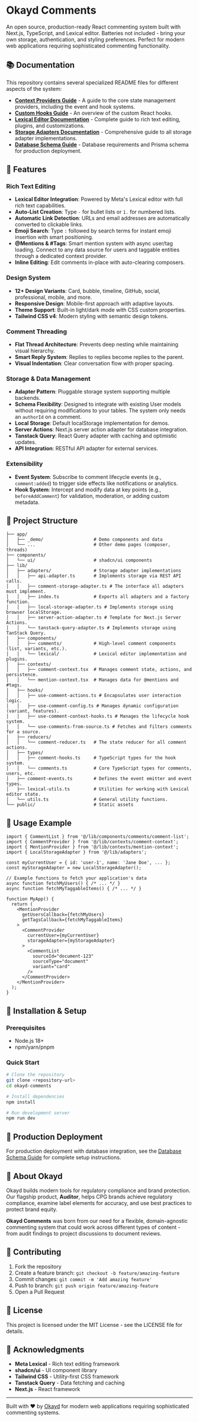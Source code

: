 # Okayd Comments

An open source, production-ready React commenting system built with Next.js, TypeScript, and Lexical editor. Batteries not included - bring your own storage, authentication, and styling preferences. Perfect for modern web applications requiring sophisticated commenting functionality.

## 📚 Documentation

This repository contains several specialized README files for different aspects of the system:

- **[Context Providers Guide](lib/contexts/README.md)** - A guide to the core state management providers, including the event and hook systems.
- **[Custom Hooks Guide](lib/hooks/README.md)** - An overview of the custom React hooks.
- **[Lexical Editor Documentation](lib/components/lexical/README.md)** - Complete guide to rich text editing, plugins, and customizations.
- **[Storage Adapters Documentation](lib/adapters/README.md)** - Comprehensive guide to all storage adapter implementations.
- **[Database Schema Guide](README-SCHEMA.md)** - Database requirements and Prisma schema for production deployment.

## 🚀 Features

### Rich Text Editing

- **Lexical Editor Integration**: Powered by Meta's Lexical editor with full rich text capabilities.
- **Auto-List Creation**: Type `-` for bullet lists or `1.` for numbered lists.
- **Automatic Link Detection**: URLs and email addresses are automatically converted to clickable links.
- **Emoji Search**: Type `:` followed by search terms for instant emoji insertion with smart positioning.
- **@Mentions & #Tags**: Smart mention system with async user/tag loading. Connect to any data source for users and taggable entities through a dedicated context provider.
- **Inline Editing**: Edit comments in-place with auto-clearing composers.

### Design System

- **12+ Design Variants**: Card, bubble, timeline, GitHub, social, professional, mobile, and more.
- **Responsive Design**: Mobile-first approach with adaptive layouts.
- **Theme Support**: Built-in light/dark mode with CSS custom properties.
- **Tailwind CSS v4**: Modern styling with semantic design tokens.

### Comment Threading

- **Flat Thread Architecture**: Prevents deep nesting while maintaining visual hierarchy.
- **Smart Reply System**: Replies to replies become replies to the parent.
- **Visual Indentation**: Clear conversation flow with proper spacing.

### Storage & Data Management

- **Adapter Pattern**: Pluggable storage system supporting multiple backends.
- **Schema Flexibility**: Designed to integrate with existing User models without requiring modifications to your tables. The system only needs an `authorId` on a comment.
- **Local Storage**: Default localStorage implementation for demos.
- **Server Actions**: Next.js server action adapter for database integration.
- **Tanstack Query**: React Query adapter with caching and optimistic updates.
- **API Integration**: RESTful API adapter for external services.

### Extensibility
- **Event System**: Subscribe to comment lifecycle events (e.g., `comment:added`) to trigger side effects like notifications or analytics.
- **Hook System**: Intercept and modify data at key points (e.g., `beforeAddComment`) for validation, moderation, or adding custom metadata.

## 📁 Project Structure

```plaintext
├── app/
│   ├── _demo/                   # Demo components and data
│   └── ...                      # Other demo pages (composer, threads)
├── components/
│   └── ui/                      # shadcn/ui components
├── lib/
│   ├── adapters/                # Storage adapter implementations
│   │   ├── api-adapter.ts       # Implements storage via REST API calls.
│   │   ├── comment-storage-adapter.ts # The interface all adapters must implement.
│   │   ├── index.ts             # Exports all adapters and a factory function.
│   │   ├── local-storage-adapter.ts # Implements storage using browser localStorage.
│   │   ├── server-action-adapter.ts # Template for Next.js Server Actions.
│   │   └── tanstack-query-adapter.ts # Implements storage using TanStack Query.
│   ├── components/
│   │   ├── comments/            # High-level comment components (list, variants, etc.).
│   │   └── lexical/             # Lexical editor implementation and plugins.
│   ├── contexts/
│   │   ├── comment-context.tsx  # Manages comment state, actions, and persistence.
│   │   └── mention-context.tsx  # Manages data for @mentions and #tags.
│   ├── hooks/
│   │   ├── use-comment-actions.ts # Encapsulates user interaction logic.
│   │   ├── use-comment-config.ts # Manages dynamic configuration (variant, features).
│   │   ├── use-comment-context-hooks.ts # Manages the lifecycle hook system.
│   │   └── use-comments-from-source.ts # Fetches and filters comments for a source.
│   ├── reducers/
│   │   └── comment-reducer.ts   # The state reducer for all comment actions.
│   ├── types/
│   │   ├── comment-hooks.ts     # TypeScript types for the hook system.
│   │   └── comments.ts          # Core TypeScript types for comments, users, etc.
│   ├── comment-events.ts        # Defines the event emitter and event types.
│   ├── lexical-utils.ts         # Utilities for working with Lexical editor state.
│   └── utils.ts                 # General utility functions.
└── public/                      # Static assets
```

## 🎯 Usage Example

```tsx
import { CommentList } from '@/lib/components/comments/comment-list';
import { CommentProvider } from '@/lib/contexts/comment-context';
import { MentionProvider } from '@/lib/contexts/mention-context';
import { LocalStorageAdapter } from '@/lib/adapters';

const myCurrentUser = { id: 'user-1', name: 'Jane Doe', ... };
const myStorageAdapter = new LocalStorageAdapter();

// Example functions to fetch your application's data
async function fetchMyUsers() { /* ... */ }
async function fetchMyTaggableItems() { /* ... */ }

function MyApp() {
  return (
    <MentionProvider
      getUsersCallback={fetchMyUsers}
      getTagsCallback={fetchMyTaggableItems}
    >
      <CommentProvider
        currentUser={myCurrentUser}
        storageAdapter={myStorageAdapter}
      >
        <CommentList
          sourceId="document-123"
          sourceType="document"
          variant="card"
        />
      </CommentProvider>
    </MentionProvider>
  );
}
```

## 🔧 Installation & Setup

### Prerequisites

- Node.js 18+
- npm/yarn/pnpm

### Quick Start

````bash
# Clone the repository
git clone <repository-url>
cd okayd-comments

# Install dependencies
npm install

# Run development server
npm run dev
````

## 🚀 Production Deployment

For production deployment with database integration, see the [Database Schema Guide](README-SCHEMA.md) for complete setup instructions.

## 🏢 About Okayd

Okayd builds modern tools for regulatory compliance and brand protection. Our flagship product, **Auditor**, helps CPG brands achieve regulatory compliance, examine label elements for accuracy, and use best practices to protect brand equity.

**Okayd Comments** was born from our need for a flexible, domain-agnostic commenting system that could work across different types of content - from audit findings to project discussions to document reviews.

## 📝 Contributing

1. Fork the repository
2. Create a feature branch: `git checkout -b feature/amazing-feature`
3. Commit changes: `git commit -m 'Add amazing feature'`
4. Push to branch: `git push origin feature/amazing-feature`
5. Open a Pull Request

## 📄 License

This project is licensed under the MIT License - see the LICENSE file for details.

## 🙏 Acknowledgments

- **Meta Lexical** - Rich text editing framework
- **shadcn/ui** - UI component library
- **Tailwind CSS** - Utility-first CSS framework
- **Tanstack Query** - Data fetching and caching
- **Next.js** - React framework

---

Built with ❤️ by [Okayd](https://okayd.com) for modern web applications requiring sophisticated commenting systems.
